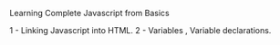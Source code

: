 Learning Complete Javascript from Basics

1 - Linking Javascript into HTML.
2 - Variables , Variable declarations.
